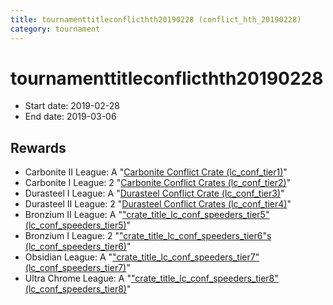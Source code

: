 ```yaml
---
title: tournamenttitleconflicthth20190228 (conflict_hth_20190228)
category: tournament
---
```

# tournamenttitleconflicthth20190228

  * Start date: 2019-02-28
  * End date: 2019-03-06

## Rewards

  * Carbonite II League: A "[Carbonite Conflict Crate (lc_conf_tier1)](lc_conf_tier1.html)"
  * Carbonite I League: 2 "[Carbonite Conflict Crates (lc_conf_tier2)](lc_conf_tier2.html)"
  * Durasteel I League: A "[Durasteel Conflict Crate (lc_conf_tier3)](lc_conf_tier3.html)"
  * Durasteel II League: 2 "[Durasteel Conflict Crates (lc_conf_tier4)](lc_conf_tier4.html)"
  * Bronzium II League: A "["crate_title_lc_conf_speeders_tier5" (lc_conf_speeders_tier5)](lc_conf_speeders_tier5.html)"
  * Bronzium I League: 2 "["crate_title_lc_conf_speeders_tier6"s (lc_conf_speeders_tier6)](lc_conf_speeders_tier6.html)"
  * Obsidian League: A "["crate_title_lc_conf_speeders_tier7" (lc_conf_speeders_tier7)](lc_conf_speeders_tier7.html)"
  * Ultra Chrome League: A "["crate_title_lc_conf_speeders_tier8" (lc_conf_speeders_tier8)](lc_conf_speeders_tier8.html)"

